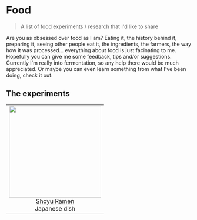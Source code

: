 # Food

> A list of food experiments / research that I'd like to share

Are you as obsessed over food as I am? Eating it, the history behind it, preparing it, seeing other people eat it, the ingredients, the farmers, the way how it was processed... everything about food is just facinating to me. Hopefully you can give me some feedback, tips and/or suggestions. Currently I'm really into fermentation, so any help there would be much appreciated. Or maybe you can even learn something from what I've been doing, check it out:

## The experiments

<table>
  <tbody>
    <tr>
      <td align="center">
      <a href="https://github.com/davidvanleeuwen/food/blob/master/ramen/shoyu.md">
        <img width="250"
        src="https://user-images.githubusercontent.com/238946/28500307-4d960278-6fc6-11e7-89f4-d821ff82aaf5.jpg">
        <br>
        Shoyu Ramen</a>
        <br>
        Japanese dish
      </td>
    </tr>
  <tbody>
</table>
